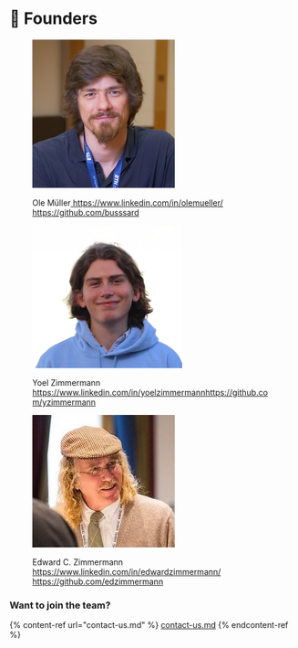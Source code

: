 # 👥 Founders

<figure><img src="../.gitbook/assets/Ole_Mueller.png" alt=""><figcaption><p>Ole Müller<a href="https://www.linkedin.com/in/olemueller/"> https://www.linkedin.com/in/olemueller/ </a><a href="https://github.com/busssard">https://github.com/busssard</a></p></figcaption></figure>

<figure><img src="../.gitbook/assets/yoel_zimmermann.png" alt=""><figcaption><p>Yoel Zimmermann <a href="https://www.linkedin.com/in/yoelzimmermann">https://www.linkedin.com/in/yoelzimmermann</a><a href="https://github.com/yzimmermann">https://github.com/yzimmermann</a></p></figcaption></figure>

<figure><img src="../.gitbook/assets/1517273389070.jpeg" alt=""><figcaption><p>Edward C. Zimmermann <a href="https://www.linkedin.com/in/edwardzimmermann/">https://www.linkedin.com/in/edwardzimmermann/      </a><a href="https://github.com/edzimmermann">https://github.com/edzimmermann</a></p></figcaption></figure>

### Want to join the team?&#x20;

{% content-ref url="contact-us.md" %}
[contact-us.md](contact-us.md)
{% endcontent-ref %}

